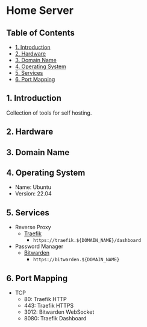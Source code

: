 # Home Server <!-- omit in toc -->

## Table of Contents <!-- omit in toc -->

- [1. Introduction](#1-introduction)
- [2. Hardware](#2-hardware)
- [3. Domain Name](#3-domain-name)
- [4. Operating System](#4-operating-system)
- [5. Services](#5-services)
- [6. Port Mapping](#6-port-mapping)

## 1. Introduction

Collection of tools for self hosting.

## 2. Hardware

## 3. Domain Name

## 4. Operating System

- Name: Ubuntu
- Version: 22.04

## 5. Services

- Reverse Proxy
  - [Traefik](services/reverse_proxy/traefik/README.md)
    - `https://traefik.${DOMAIN_NAME}/dashboard`
- Password Manager
  - [Bitwarden](services/password_manager/bitwarden/README.md)
    - `https://bitwarden.${DOMAIN_NAME}`

## 6. Port Mapping 

- TCP
  - 80: Traefik HTTP
  - 443: Traefik HTTPS
  - 3012: Bitwarden WebSocket
  - 8080: Traefik Dashboard